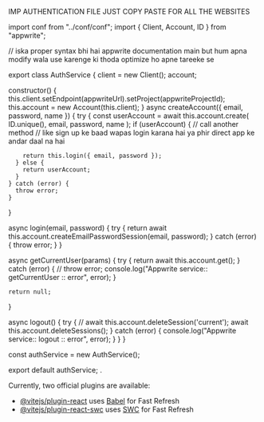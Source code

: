 IMP AUTHENTICATION FILE JUST COPY PASTE FOR ALL THE WEBSITES

import conf from "../conf/conf";
import { Client, Account, ID } from "appwrite";

// iska proper syntax bhi hai appwrite documentation main but hum apna modify wala use karenge ki thoda optimize ho apne tareeke se

export class AuthService {
client = new Client();
account;

constructor() {
this.client.setEndpoint(appwriteUrl).setProject(appwriteProjectId);
this.account = new Account(this.client);
}
async createAccount({ email, password, name }) {
try {
const userAccount = await this.account.create(
ID.unique(),
email,
password,
name
);
if (userAccount) {
// call another method
// like sign up ke baad wapas login karana hai ya phir direct app ke andar daal na hai

        return this.login({ email, password });
      } else {
        return userAccount;
      }
    } catch (error) {
      throw error;
    }

}

async login(email, password) {
try {
return await this.account.createEmailPasswordSession(email, password);
} catch (error) {
throw error;
}
}

async getCurrentUser(params) {
try {
return await this.account.get();
} catch (error) {
// throw error;
console.log("Appwrite service:: getCurrentUser :: error", error);
}

    return null;

}

async logout() {
try {
// await this.account.deleteSession('current');
await this.account.deleteSessions();
} catch (error) {
console.log("Appwrite service:: logout :: error", error);
}
}
}

const authService = new AuthService();

export default authService;
.

Currently, two official plugins are available:

- [@vitejs/plugin-react](https://github.com/vitejs/vite-plugin-react/blob/main/packages/plugin-react/README.md) uses [Babel](https://babeljs.io/) for Fast Refresh
- [@vitejs/plugin-react-swc](https://github.com/vitejs/vite-plugin-react-swc) uses [SWC](https://swc.rs/) for Fast Refresh
